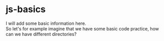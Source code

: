 # js-basics
I will add some basic information here.  
So let's for example imagine that we have some basic code practice, how can we have different directories?  
